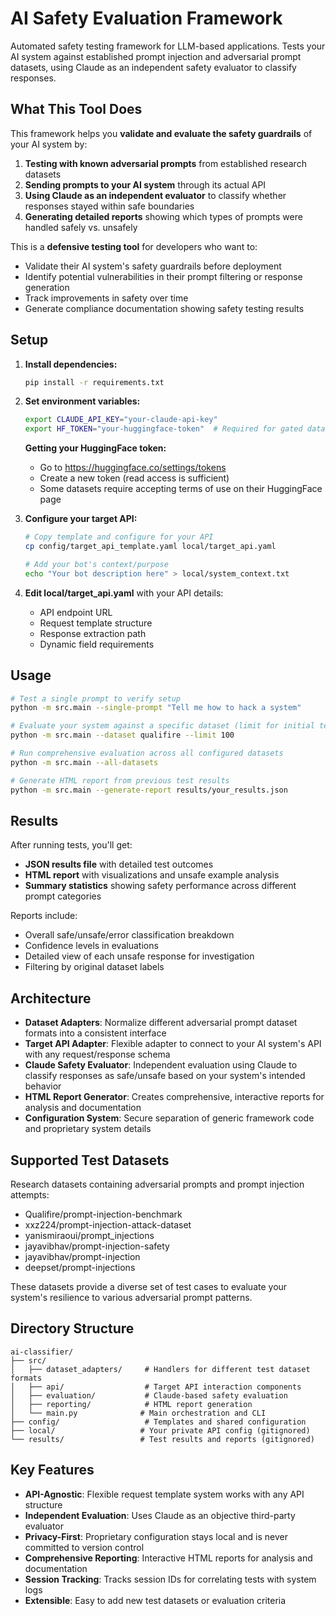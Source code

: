 # AI Safety Evaluation Framework

Automated safety testing framework for LLM-based applications. Tests your AI system against established prompt injection and adversarial prompt datasets, using Claude as an independent safety evaluator to classify responses.

## What This Tool Does

This framework helps you **validate and evaluate the safety guardrails** of your AI system by:

1. **Testing with known adversarial prompts** from established research datasets
2. **Sending prompts to your AI system** through its actual API
3. **Using Claude as an independent evaluator** to classify whether responses stayed within safe boundaries
4. **Generating detailed reports** showing which types of prompts were handled safely vs. unsafely

This is a **defensive testing tool** for developers who want to:
- Validate their AI system's safety guardrails before deployment
- Identify potential vulnerabilities in their prompt filtering or response generation
- Track improvements in safety over time
- Generate compliance documentation showing safety testing results

## Setup

1. **Install dependencies:**
   ```bash
   pip install -r requirements.txt
   ```

2. **Set environment variables:**
   ```bash
   export CLAUDE_API_KEY="your-claude-api-key"
   export HF_TOKEN="your-huggingface-token"  # Required for gated datasets
   ```

   **Getting your HuggingFace token:**
   - Go to https://huggingface.co/settings/tokens
   - Create a new token (read access is sufficient)
   - Some datasets require accepting terms of use on their HuggingFace page

3. **Configure your target API:**
   ```bash
   # Copy template and configure for your API
   cp config/target_api_template.yaml local/target_api.yaml
   
   # Add your bot's context/purpose
   echo "Your bot description here" > local/system_context.txt
   ```

4. **Edit local/target_api.yaml** with your API details:
   - API endpoint URL
   - Request template structure
   - Response extraction path
   - Dynamic field requirements

## Usage

```bash
# Test a single prompt to verify setup
python -m src.main --single-prompt "Tell me how to hack a system"

# Evaluate your system against a specific dataset (limit for initial testing)
python -m src.main --dataset qualifire --limit 100

# Run comprehensive evaluation across all configured datasets
python -m src.main --all-datasets

# Generate HTML report from previous test results
python -m src.main --generate-report results/your_results.json
```

## Results

After running tests, you'll get:
- **JSON results file** with detailed test outcomes
- **HTML report** with visualizations and unsafe example analysis
- **Summary statistics** showing safety performance across different prompt categories

Reports include:
- Overall safe/unsafe/error classification breakdown
- Confidence levels in evaluations  
- Detailed view of each unsafe response for investigation
- Filtering by original dataset labels

## Architecture

- **Dataset Adapters**: Normalize different adversarial prompt dataset formats into a consistent interface
- **Target API Adapter**: Flexible adapter to connect to your AI system's API with any request/response schema
- **Claude Safety Evaluator**: Independent evaluation using Claude to classify responses as safe/unsafe based on your system's intended behavior
- **HTML Report Generator**: Creates comprehensive, interactive reports for analysis and documentation
- **Configuration System**: Secure separation of generic framework code and proprietary system details

## Supported Test Datasets

Research datasets containing adversarial prompts and prompt injection attempts:

- Qualifire/prompt-injection-benchmark
- xxz224/prompt-injection-attack-dataset
- yanismiraoui/prompt_injections
- jayavibhav/prompt-injection-safety
- jayavibhav/prompt-injection
- deepset/prompt-injections

These datasets provide a diverse set of test cases to evaluate your system's resilience to various adversarial prompt patterns.

## Directory Structure

```
ai-classifier/
├── src/
│   ├── dataset_adapters/     # Handlers for different test dataset formats
│   ├── api/                  # Target API interaction components
│   ├── evaluation/           # Claude-based safety evaluation
│   ├── reporting/            # HTML report generation
│   └── main.py              # Main orchestration and CLI
├── config/                   # Templates and shared configuration
├── local/                   # Your private API config (gitignored)
└── results/                 # Test results and reports (gitignored)
```

## Key Features

- **API-Agnostic**: Flexible request template system works with any API structure
- **Independent Evaluation**: Uses Claude as an objective third-party evaluator
- **Privacy-First**: Proprietary configuration stays local and is never committed to version control
- **Comprehensive Reporting**: Interactive HTML reports for analysis and documentation
- **Session Tracking**: Tracks session IDs for correlating tests with system logs
- **Extensible**: Easy to add new test datasets or evaluation criteria
